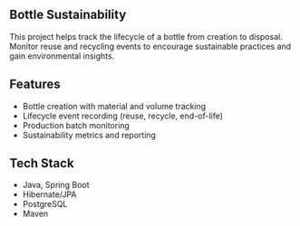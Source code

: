 ## Bottle Sustainability
This project helps track the lifecycle of a bottle from creation to disposal. Monitor reuse and recycling events to encourage sustainable practices and gain environmental insights.

## Features
- Bottle creation with material and volume tracking
- Lifecycle event recording (reuse, recycle, end-of-life)
- Production batch monitoring
- Sustainability metrics and reporting

## Tech Stack
- Java, Spring Boot
- Hibernate/JPA
- PostgreSQL
- Maven
